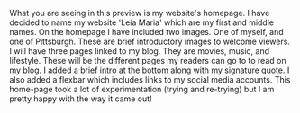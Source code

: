 What you are seeing in this preview is my website's homepage. I have decided to name my website 'Leia Maria' which are my first and middle names. On the homepage I have included two images. One of myself, and one of Pittsburgh. These are brief introductory images to welcome viewers. I will have three pages linked to my blog. They are movies, music, and lifestyle. These will be the different pages my readers can go to to read on my blog. I added a brief intro at the bottom along with my signature quote. I also added a flexbar which includes links to my social media accounts. This home-page took a lot of experimentation (trying and re-trying) but I am pretty happy with the way it came out!
